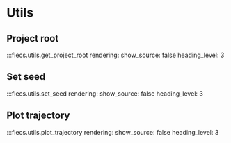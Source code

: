 # Utils

## Project root

:::flecs.utils.get_project_root
    rendering:
      show_source: false
      heading_level: 3

## Set seed

:::flecs.utils.set_seed
    rendering:
      show_source: false
      heading_level: 3

## Plot trajectory

:::flecs.utils.plot_trajectory
    rendering:
      show_source: false
      heading_level: 3
